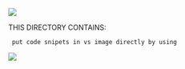 
![](https://github.com/psmass/DDSexamples/blob/master/RtiAsOne.png)

THIS DIRECTORY CONTAINS:



```  put code snipets in vs image directly by using ```

![](https://github.com/psmass/DDS-Data-model-Example/blob/main/Alarmstruct.png)

